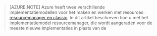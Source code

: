> [AZURE.NOTE] Azure heeft twee verschillende implementatiemodellen voor het maken en werken met resources: [resourcemanager en classic](../articles/resource-manager-deployment-model.md).  In dit artikel beschreven hoe u met het implementatiemodel resourcemanager, die wordt aangeraden voor de meeste nieuwe implementaties in plaats van de